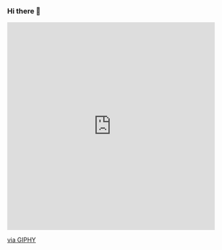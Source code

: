 ### Hi there 👋
<iframe src="https://giphy.com/embed/zgduo4kWRRDVK" width="480" height="480" frameBorder="0" class="giphy-embed" allowFullScreen></iframe><p><a href="https://giphy.com/gifs/creative-coding-programming-zgduo4kWRRDVK">via GIPHY</a></p>
<!--
**Di-yess/Di-yess** is a ✨ _special_ ✨ repository because its `README.md` (this file) appears on your GitHub profile.

Here are some ideas to get you started:

- 🔭 I’m currently working on ...
- 🌱 I’m currently learning ...
- 👯 I’m looking to collaborate on ...
- 🤔 I’m looking for help with ...
- 💬 Ask me about ...
- 📫 How to reach me: ...
- 😄 Pronouns: ...
- ⚡ Fun fact: ...
-->
